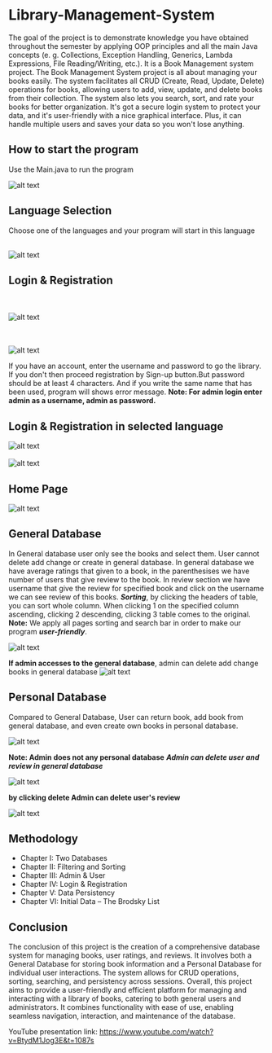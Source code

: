 

#  Library-Management-System

The goal of the project is to demonstrate knowledge you have obtained throughout the semester by applying OOP principles and all the main Java concepts (e. g. Collections, Exception Handling, Generics, Lambda Expressions, File Reading/Writing, etc.).
It is a Book Management system project. 
The Book Management System project is all about managing your books easily. The system facilitates all CRUD (Create, Read, Update, Delete) operations for books, allowing users to add, view, update, and delete books from their collection. The system also lets you search, sort, and rate your books for better organization. It's got a secure login system to protect your data, and it's user-friendly with a nice graphical interface. Plus, it can handle multiple users and saves your data so you won't lose anything.

## How to start the program

Use the Main.java to run the program
<br>

![alt text](<images/Screen Shot 2024-05-10 at 4.46.07 PM.png>)

## Language Selection
Choose one of the languages and your program will start in this language
<br> <br>

![alt text](<images/Screen Shot 2024-05-10 at 4.41.12 PM.png>)

## Login & Registration
<br><br>
![alt text](<images/pro1.png>)

<br><br>
![alt text](<images/signup.png>)

If you have an account, enter the username and password to go the library. If you don't then proceed registration by Sign-up button.But password should be at least 4 characters. And if you write the same name that has been used, program will shows error message.
**Note: For admin login enter admin as a username, admin as password.**

## Login & Registration in selected language

![alt text](<images/Screen Shot 2024-05-10 at 4.50.40 PM.png>)
<br><br>
![alt text](<images/Screen Shot 2024-05-10 at 4.50.52 PM.png>)

## Home Page

![alt text](<images/WhatsApp Image 2024-05-10 at 08.04.14.jpeg>)

## General Database
In General database user only see the books and select them. User cannot delete add change or create in general database. In general database we have average ratings that given to a book, in the parenthesises we have number of users that give review to the book. In review section we have username that give the review for specified book and click on the username we can see review of this books. 
***Sorting***, by clicking the headers of table, you can sort whole column. When clicking 1 on the specified column ascending, clicking 2 descending, clicking 3 table comes to the original.
**Note:** We apply all pages sorting and search bar in order to make our program ***user-friendly***.

![alt text](<images/WhatsApp Image 2024-05-10 at 08.04.15 (1).jpeg>)

**If admin accesses to the general database**, admin can delete add change books in general database
![alt text](<images/Screenshot 2024-05-10 215204.png>)

## Personal Database
Compared to General Database, User can return book, add book from general database, and even create own books in personal database. 

![alt text](<images/WhatsApp Image 2024-05-10 at 08.04.15.jpeg>)

**Note: Admin does not any personal database**
***Admin can delete user and review in general database***

![alt text](<images/Screenshot 2024-05-10 215517.png>)

**by clicking delete Admin can delete user's review**

![alt text](<images/deleteAndViewReview.png>) 



## Methodology

- Chapter I: Two Databases
- Chapter II: Filtering and Sorting
- Chapter III: Admin & User
- Chapter IV: Login & Registration
- Chapter V: Data Persistency
- Chapter VI: Initial Data – The Brodsky List 

## Conclusion

The conclusion of this project is the creation of a comprehensive database system for managing books, user ratings, and reviews. It involves both a General Database for storing book information and a Personal Database for individual user interactions. The system allows for CRUD operations, sorting, searching, and persistency across sessions. Overall, this project aims to provide a user-friendly and efficient platform for managing and interacting with a library of books, catering to both general users and administrators. It combines functionality with ease of use, enabling seamless navigation, interaction, and maintenance of the database.

YouTube presentation
link: https://www.youtube.com/watch?v=BtydM1Jog3E&t=1087s 



